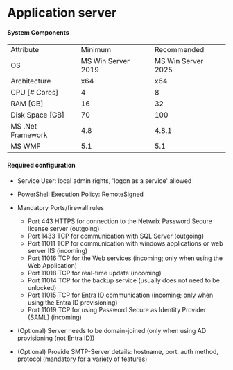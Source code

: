 # Application server

#### System Components

|                   |                    |                    |
| ----------------- | ------------------ | ------------------ |
| Attribute         | Minimum            | Recommended        |
| OS                | MS Win Server 2019 | MS Win Server 2025 |
| Architecture      | x64                | x64                |
| CPU [# Cores]     | 4                  | 8                  |
| RAM [GB]          | 16                 | 32                 |
| Disk Space [GB]   | 70                 | 100                |
| MS .Net Framework | 4.8                | 4.8.1              |
| MS WMF            | 5.1                | 5.1                |

####

#### Required configuration

- Service User: local admin rights, 'logon as a service' allowed
- PowerShell Execution Policy: RemoteSigned
- Mandatory Ports/firewall rules

  - Port 443 HTTPS for connection to the Netwrix Password Secure license server (outgoing)
  - Port 1433 TCP for communication with SQL Server (outgoing)
  - Port 11011 TCP for communication with windows applications or web server IIS (incoming)
  - Port 11016 TCP for the Web services (incoming; only when using the Web Application)
  - Port 11018 TCP for real-time update (incoming)
  - Port 11014 TCP for the backup service (usually does not need to be unlocked)
  - Port 11015 TCP for Entra ID communication (incoming; only when using the Entra ID
    provisioning)
  - Port 11019 TCP for using Password Secure as Identity Provider (SAML) (incoming)

- (Optional) Server needs to be domain-joined (only when using AD provisioning (not Entra ID))
- (Optional) Provide SMTP-Server details: hostname, port, auth method, protocol (mandatory for a
  variety of features)
